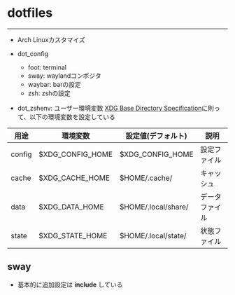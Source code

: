 # dotfiles
---
* Arch Linuxカスタマイズ

* dot_config
  * foot: terminal
  * sway: waylandコンポジタ
  * waybar: barの設定
  * zsh: zshの設定

* dot_zshenv: ユーザー環境変数
[XDG Base Directory Specification](https://specifications.freedesktop.org/basedir-spec/latest/)に則って、以下の環境変数を設定している

| 用途 | 環境変数 | 設定値(デフォルト) | 説明 |
| --- | --- | --- | --- |
| config | $XDG_CONFIG_HOME | $XDG_CONFIG_HOME | 設定ファイル |
| cache | $XDG_CACHE_HOME | $HOME/.cache/ | キャッシュ |
| data | $XDG_DATA_HOME | $HOME/.local/share/ | データファイル | 
| state | $XDG_STATE_HOME | $HOME/.local/state/ | 状態ファイル |

## sway
* 基本的に追加設定は **include** している
